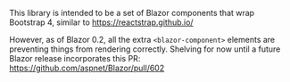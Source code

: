 This library is intended to be a set of Blazor components that wrap Bootstrap 4, similar to https://reactstrap.github.io/

However, as of Blazor 0.2, all the extra `<blazor-component>` elements are preventing things from rendering correctly.
Shelving for now until a future Blazor release incorporates this PR: https://github.com/aspnet/Blazor/pull/602
